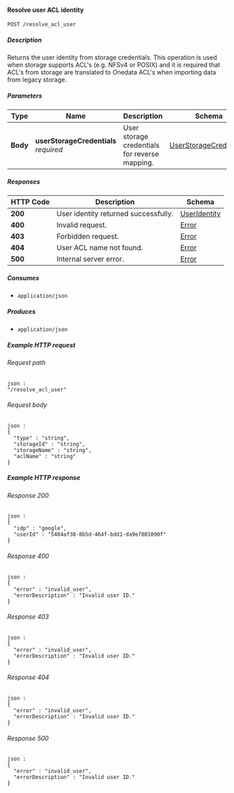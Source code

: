 
<a name="resolve_acl_user_identity"></a>
#### Resolve user ACL identity
```
POST /resolve_acl_user
```


##### Description
Returns the user identity from storage credentials. This operation is used when storage supports ACL's (e.g. NFSv4 or POSIX) and it is required that ACL's from storage are translated to Onedata ACL's when importing data from legacy storage.


##### Parameters

|Type|Name|Description|Schema|Default|
|---|---|---|---|---|
|**Body**|**userStorageCredentials**  <br>*required*|User storage credentials for reverse mapping.|[UserStorageCredentials](../definitions/UserStorageCredentials.md#userstoragecredentials)|--|


##### Responses

|HTTP Code|Description|Schema|
|---|---|---|
|**200**|User identity returned successfully.|[UserIdentity](../definitions/UserIdentity.md#useridentity)|
|**400**|Invalid request.|[Error](../definitions/Error.md#error)|
|**403**|Forbidden request.|[Error](../definitions/Error.md#error)|
|**404**|User ACL name not found.|[Error](../definitions/Error.md#error)|
|**500**|Internal server error.|[Error](../definitions/Error.md#error)|


##### Consumes

* `application/json`


##### Produces

* `application/json`


##### Example HTTP request

###### Request path
```
json :
"/resolve_acl_user"
```


###### Request body
```
json :
{
  "type" : "string",
  "storageId" : "string",
  "storageName" : "string",
  "aclName" : "string"
}
```


##### Example HTTP response

###### Response 200
```
json :
{
  "idp" : "google",
  "userId" : "5484af38-8b5d-464f-bdd1-da9ef801090f"
}
```


###### Response 400
```
json :
{
  "error" : "invalid_user",
  "errorDescription" : "Invalid user ID."
}
```


###### Response 403
```
json :
{
  "error" : "invalid_user",
  "errorDescription" : "Invalid user ID."
}
```


###### Response 404
```
json :
{
  "error" : "invalid_user",
  "errorDescription" : "Invalid user ID."
}
```


###### Response 500
```
json :
{
  "error" : "invalid_user",
  "errorDescription" : "Invalid user ID."
}
```



